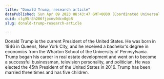```yaml
---
title: "Donald Trump, research article"
datePublished: Sun Apr 09 2023 08:43:47 GMT+0000 (Coordinated Universal Time)
cuid: clg95r8h206fjpxnv0dcv0gb8
slug: donald-trump-research-article

---
```


Donald Trump is the current President of the United States. He was born in 1946 in Queens, New York City, and he received a bachelor's degree in economics from the Wharton School of the University of Pennsylvania. Trump began his career in real estate development and went on to become a successful businessman, television personality, and politician. He was elected the 45th President of the United States in 2016. Trump has been married three times and has five children.